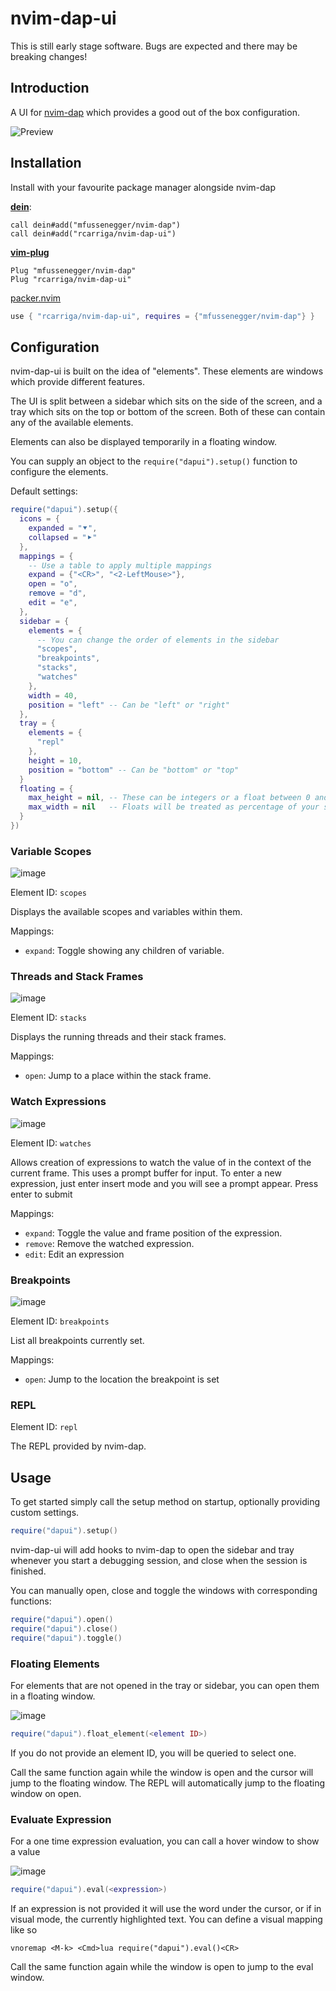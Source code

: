 # nvim-dap-ui

This is still early stage software. Bugs are expected and there may be breaking
changes!

## Introduction

A UI for [nvim-dap](https://github.com/mfussenegger/nvim-dap) which provides a
good out of the box configuration.

![Preview](https://user-images.githubusercontent.com/24252670/114298796-f8db2d80-9aaf-11eb-95cd-2ea758d85b2b.png)

## Installation

Install with your favourite package manager alongside nvim-dap

[**dein**](https://github.com/Shougo/dein.vim):

```vim
call dein#add("mfussenegger/nvim-dap")
call dein#add("rcarriga/nvim-dap-ui")
```

[**vim-plug**](https://github.com/junegunn/vim-plug)

```vim
Plug "mfussenegger/nvim-dap"
Plug "rcarriga/nvim-dap-ui"
```

[packer.nvim](https://github.com/wbthomason/packer.nvim)

```lua
use { "rcarriga/nvim-dap-ui", requires = {"mfussenegger/nvim-dap"} }
```

## Configuration

nvim-dap-ui is built on the idea of "elements". These elements are windows
which provide different features.

The UI is split between a sidebar which sits on the side of the screen, and a
tray which sits on the top or bottom of the screen. Both of these can contain
any of the available elements.

Elements can also be displayed temporarily in a floating window.

You can supply an object to the `require("dapui").setup()` function to
configure the elements.

Default settings:

```lua
require("dapui").setup({
  icons = {
    expanded = "⯆",
    collapsed = "⯈"
  },
  mappings = {
    -- Use a table to apply multiple mappings
    expand = {"<CR>", "<2-LeftMouse>"},
    open = "o",
    remove = "d",
    edit = "e",
  },
  sidebar = {
    elements = {
      -- You can change the order of elements in the sidebar
      "scopes",
      "breakpoints",
      "stacks",
      "watches"
    },
    width = 40,
    position = "left" -- Can be "left" or "right"
  },
  tray = {
    elements = {
      "repl"
    },
    height = 10,
    position = "bottom" -- Can be "bottom" or "top"
  }
  floating = {
    max_height = nil, -- These can be integers or a float between 0 and 1.
    max_width = nil   -- Floats will be treated as percentage of your screen.
  }
})
```

### Variable Scopes

![image](https://user-images.githubusercontent.com/24252670/114298911-8cacf980-9ab0-11eb-9bc1-e0f1b23cd0a2.png)

Element ID: `scopes`

Displays the available scopes and variables within them.

Mappings:

- `expand`: Toggle showing any children of variable.

### Threads and Stack Frames

![image](https://user-images.githubusercontent.com/24252670/114298952-bbc36b00-9ab0-11eb-9f9b-347a9089edd9.png)

Element ID: `stacks`

Displays the running threads and their stack frames.

Mappings:

- `open`: Jump to a place within the stack frame.

### Watch Expressions

![image](https://user-images.githubusercontent.com/24252670/114298997-fcbb7f80-9ab0-11eb-8cb8-a78f5a46e710.png)

Element ID: `watches`

Allows creation of expressions to watch the value of in the context of the
current frame.
This uses a prompt buffer for input. To enter a new expression, just enter
insert mode and you will see a prompt appear. Press enter to submit

Mappings:

- `expand`: Toggle the value and frame position of the expression.
- `remove`: Remove the watched expression.
- `edit`: Edit an expression

### Breakpoints

![image](https://user-images.githubusercontent.com/24252670/119557290-e4b96a00-bd97-11eb-9c97-ebaa847b1b7c.png)

Element ID: `breakpoints`

List all breakpoints currently set.

Mappings:

- `open`: Jump to the location the breakpoint is set

### REPL

Element ID: `repl`

The REPL provided by nvim-dap.

## Usage

To get started simply call the setup method on startup, optionally providing
custom settings.

```lua
require("dapui").setup()
```

nvim-dap-ui will add hooks to nvim-dap to open the sidebar and tray whenever
you start a debugging session, and close when the session is finished.

You can manually open, close and toggle the windows with corresponding functions:

```lua
require("dapui").open()
require("dapui").close()
require("dapui").toggle()
```

### Floating Elements

For elements that are not opened in the tray or sidebar, you can open them in a
floating window.

![image](https://user-images.githubusercontent.com/24252670/114299177-da763180-9ab1-11eb-8437-8ddf7d0f1577.png)

```lua
require("dapui").float_element(<element ID>)
```

If you do not provide an element ID, you will be queried to select one.

Call the same function again while the window is open and the cursor will jump
to the floating window. The REPL will automatically jump to the floating
window on open.

### Evaluate Expression

For a one time expression evaluation, you can call a hover window to show a value

![image](https://user-images.githubusercontent.com/24252670/114299131-a438b200-9ab1-11eb-86ad-9be1fc592e51.png)

```lua
require("dapui").eval(<expression>)
```

If an expression is not provided it will use the word under the cursor, or if in
visual mode, the currently highlighted text.
You can define a visual mapping like so

```vim
vnoremap <M-k> <Cmd>lua require("dapui").eval()<CR>
```

Call the same function again while the window is open to jump to the eval window.
